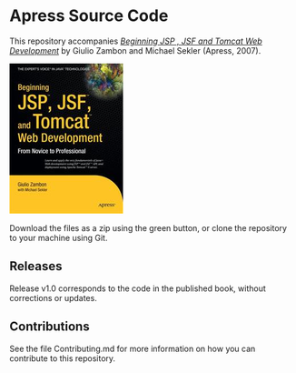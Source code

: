# Apress Source Code

This repository accompanies [*Beginning JSP , JSF and Tomcat Web Development*](http://www.apress.com/9781590599044) by Giulio Zambon and Michael Sekler (Apress, 2007).

![Cover image](9781590599044.jpg)

Download the files as a zip using the green button, or clone the repository to your machine using Git.

## Releases

Release v1.0 corresponds to the code in the published book, without corrections or updates.

## Contributions

See the file Contributing.md for more information on how you can contribute to this repository.
